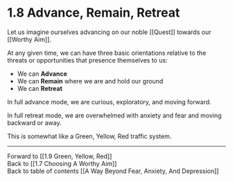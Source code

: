 # 1.8 Advance, Remain, Retreat

Let us imagine ourselves advancing on our noble [[Quest]] towards our [[Worthy Aim]].

At any given time, we can have three basic orientations relative to the threats or opportunities that presence themselves to us:

-   We can **Advance**
-   We can **Remain** where we are and hold our ground
-   We can **Retreat**

In full advance mode, we are curious, exploratory, and moving forward.

In full retreat mode, we are overwhelmed with anxiety and fear and moving backward or away. 

This is somewhat like a Green, Yellow, Red traffic system. 

___

Forward to [[1.9 Green, Yellow, Red]]      
Back to [[1.7 Choosing A Worthy Aim]]      
Back to table of contents [[A Way Beyond Fear, Anxiety, And Depression]]    
